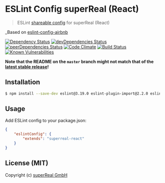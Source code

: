 # ESLint Config superReal (React)
> ESLint [shareable config](http://eslint.org/docs/developer-guide/shareable-configs) for superReal (React)

_Based on [eslint-config-airbnb](https://www.npmjs.com/package/eslint-config-airbnb)

[![Dependency Status](https://david-dm.org/superReal/eslint-config-superreal-react.svg)](https://david-dm.org/superReal/eslint-config-superreal-react)
[![devDependencies Status](https://david-dm.org/superReal/eslint-config-superreal-react/dev-status.svg)](https://david-dm.org/superReal/eslint-config-superreal-react?type=dev)
[![peerDependencies Status](https://david-dm.org/superReal/eslint-config-superreal-react/peer-status.svg)](https://david-dm.org/superReal/eslint-config-superreal-react?type=peer)
[![Code Climate](https://codeclimate.com/github/superReal/eslint-config-superreal-react/badges/gpa.svg)](https://codeclimate.com/github/superReal/eslint-config-superreal-react)
[![Build Status](https://travis-ci.org/superReal/eslint-config-superreal-react.svg?branch=master)](https://travis-ci.org/superReal/eslint-config-superreal-react)
[![Known Vulnerabilities](https://snyk.io/test/github/superReal/eslint-config-superreal-react/badge.svg)](https://snyk.io/test/github/superReal/eslint-config-superreal-react)

**Note that the README on the `master` branch might not match that of the [latest stable release](https://github.com/superReal/eslint-config-superreal-react/releases/latest)!**

## Installation
    
```bash
$ npm install --save-dev eslint@3.19.0 eslint-plugin-import@2.2.0 eslint-plugin-jsx-a11y@5.0.3 eslint-plugin-react@7.0.1 eslint-config-superreal-react
```

## Usage

Add ESLint config to your package.json:

```json
{
    "eslintConfig": {
        "extends": "superreal-react"
    }
}
```



## License (MIT)
Copyright (c) [superReal GmbH](http://www.superreal.de)
